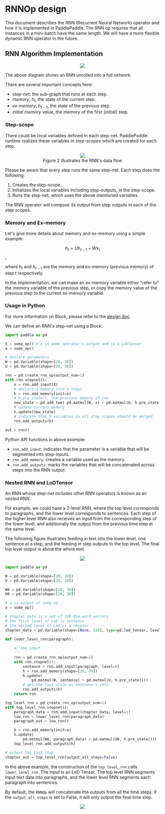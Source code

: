 # RNNOp design

This document describes the RNN (Recurrent Neural Network) operator and how it is implemented in PaddlePaddle. The RNN op requires that all instances in a mini-batch have the same length. We will have a more flexible dynamic RNN operator in the future.

## RNN Algorithm Implementation

<p align="center">
<img src="https://raw.githubusercontent.com/PaddlePaddle/FluidDoc/develop/doc/fluid/images/rnn.jpg"/>
</p>

The above diagram shows an RNN unrolled into a full network.

There are several important concepts here:

- *step-net*: the sub-graph that runs at each step.
- *memory*, $h_t$, the state of the current step.
- *ex-memory*, $h_{t-1}$, the state of the previous step.
- *initial memory value*, the memory of the first (initial) step.

### Step-scope

There could be local variables defined in each step-net.  PaddlePaddle runtime realizes these variables in *step-scopes* which are created for each step.

<p align="center">
<img src="https://raw.githubusercontent.com/PaddlePaddle/FluidDoc/develop/doc/fluid/images/rnn.png"/><br/>
Figure 2 illustrates the RNN's data flow
</p>

Please be aware that every step runs the same step-net.  Each step does the following:

1. Creates the step-scope.
2. Initializes the local variables including step-outputs, in the step-scope.
3. Runs the step-net, which uses the above mentioned variables.

The RNN operator will compose its output from step outputs in each of the step scopes.

### Memory and Ex-memory

Let's give more details about memory and ex-memory using a simple example:

$$
h_t = U h_{t-1} + W x_t
$$,

where $h_t$ and $h_{t-1}$ are the memory and ex-memory (previous memory) of step $t$ respectively.

In the implementation, we can make an ex-memory variable either "refer to" the memory variable of the previous step,
or copy the memory value of the previous step to the current ex-memory variable.

### Usage in Python

For more information on Block, please refer to the [design doc](https://github.com/PaddlePaddle/docs/blob/develop/docs/design/concepts/block.md).

We can define an RNN's step-net using a Block:

```python
import paddle as pd

X = some_op() # x is some operator's output and is a LoDTensor
a = some_op()

# declare parameters
W = pd.Variable(shape=[20, 30])
U = pd.Variable(shape=[20, 30])

rnn = pd.create_rnn_op(output_num=1)
with rnn.stepnet():
    x = rnn.add_input(X)
    # declare a memory (rnn's step)
    h = rnn.add_memory(init=a)
    # h.pre_state(), the previous memory of rnn
    new_state = pd.add_two( pd.matmul(W, x) + pd.matmul(U, h.pre_state()))
    # update current memory
    h.update(new_state)
    # indicate that h variables in all step scopes should be merged
    rnn.add_outputs(h)

out = rnn()
```

Python API functions in above example:

- `rnn.add_input`: indicates that the parameter is a variable that will be segmented into step-inputs.
- `rnn.add_memory`: creates a variable used as the memory.
- `rnn.add_outputs`: marks the variables that will be concatenated across steps into the RNN output.

### Nested RNN and LoDTensor

An RNN whose step-net includes other RNN operators is known as an *nested RNN*.

For example, we could have a 2-level RNN, where the top level corresponds to paragraphs, and the lower level corresponds to sentences. Each step of the higher level RNN also receives an input from the corresponding step of the lower level, and additionally the output from the previous time step at the same level.

The following figure illustrates feeding in text into the lower level, one sentence at a step, and the feeding in step outputs to the top level. The final top level output is about the whole text.

<p align="center">
<img src="https://raw.githubusercontent.com/PaddlePaddle/FluidDoc/develop/doc/fluid/images/rnn.png"/>
</p>

```python
import paddle as pd

W = pd.Variable(shape=[20, 30])
U = pd.Variable(shape=[20, 30])

W0 = pd.Variable(shape=[20, 30])
U0 = pd.Variable(shape=[20, 30])

# a is output of some op
a = some_op()

# chapter_data is a set of 128-dim word vectors
# the first level of LoD is sentence
# the second level of LoD is a chapter
chapter_data = pd.Variable(shape=[None, 128], type=pd.lod_tensor, level=2)

def lower_level_rnn(paragraph):
    '''
    x: the input
    '''
    rnn = pd.create_rnn_op(output_num=1)
    with rnn.stepnet():
        sentence = rnn.add_input(paragraph, level=0)
        h = rnn.add_memory(shape=[20, 30])
        h.update(
            pd.matmul(W, sentence) + pd.matmul(U, h.pre_state()))
        # get the last state as sentence's info
        rnn.add_outputs(h)
    return rnn

top_level_rnn = pd.create_rnn_op(output_num=1)
with top_level_rnn.stepnet():
    paragraph_data = rnn.add_input(chapter_data, level=1)
    low_rnn = lower_level_rnn(paragraph_data)
    paragraph_out = low_rnn()

    h = rnn.add_memory(init=a)
    h.update(
        pd.matmul(W0, paragraph_data) + pd.matmul(U0, h.pre_state()))
    top_level_rnn.add_outputs(h)

# output the last step
chapter_out = top_level_rnn(output_all_steps=False)
```

In the above example, the construction of the `top_level_rnn` calls  `lower_level_rnn`.  The input is an LoD Tensor. The top level RNN segments input text data into paragraphs, and the lower level RNN segments each paragraph into sentences.

By default, the `RNNOp` will concatenate the outputs from all the time steps.
If the `output_all_steps` is set to False, it will only output the final time step.


<p align="center">
<img src="https://raw.githubusercontent.com/PaddlePaddle/FluidDoc/develop/doc/fluid/images/rnn_2level_data.png"/>
</p>
